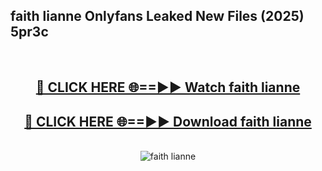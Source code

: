 <h2>faith lianne Onlyfans Leaked New Files (2025) 5pr3c</h2>
<br>
<div align="center">
<h2><a href="https://mediafiles.top/faith_lianne&ref=git" rel="nofollow">🔴 CLICK HERE 🌐==►► Watch faith lianne</a></h2>
<h2><a href="https://mediafiles.top/faith_lianne&ref=git" rel="nofollow">🔴 CLICK HERE 🌐==►► Download faith lianne</a></h2>
<br>
<a href="https://mediafiles.top/faith_lianne&ref=git" rel="nofollow" data-target="animated-image.originalLink"><img src="https://i.ibb.co.com/xMMVF88/686577567.gif" alt="faith lianne" style="max-width: 100%; display: inline-block;" data-target="animated-image.originalImage"></a>
</div>
<br>
<br>